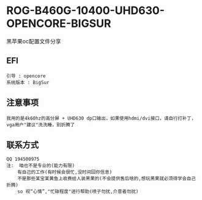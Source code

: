 # ROG-B460G-10400-UHD630-OPENCORE-BIGSUR
黑苹果oc配置文件分享

## EFI
```text
引导 : opencore
系统版本 : BigSur
```

## 注意事项
```text
我用的是4k60hz的高分屏 + UHD630 dp口输出，如果使用hdmi/dvi接口，请自行打补丁，vga用户"建议"洗洗睡，别折腾了
```

## 联系方式
```text
QQ 194500975
注:  咱也不是专业的(能力有限)
    有自己的工作(有时候会很忙,没时间回你信息)
    不是那些某宝某黄鱼上收费给人装黑果的(不会提供售后啥的,想玩黑果就必须得学会自己折腾)
    so 视“心情”,"忙碌程度"进行帮助(喷子勿扰,介意者勿扰)
```
